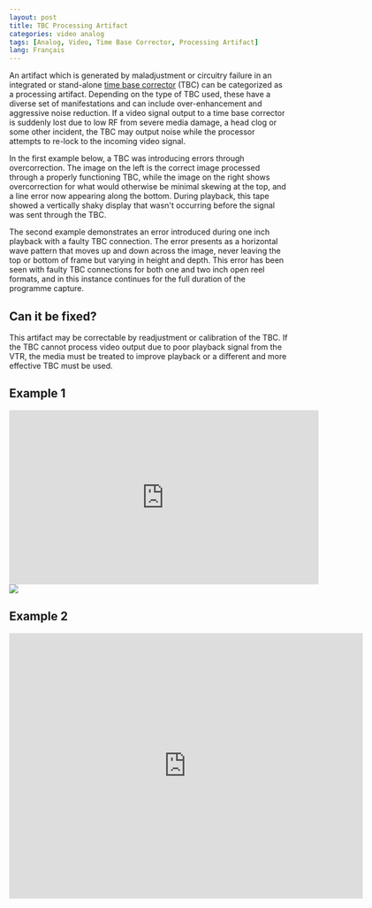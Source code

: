 ```yaml
---
layout: post
title: TBC Processing Artifact
categories: video analog
tags: [Analog, Video, Time Base Corrector, Processing Artifact]
lang: Français
---
```


An artifact which is generated by maladjustment or circuitry failure in an integrated or stand-alone [time base corrector](http://en.wikipedia.org/wiki/Time_base_correction) (TBC) can be categorized as a processing artifact. Depending on the type of TBC used, these have a diverse set of manifestations and can include over-enhancement and aggressive noise reduction. If a video signal output to a time base corrector is suddenly lost due to low RF from severe media damage, a head clog or some other incident, the TBC may output noise while the processor attempts to re-lock to the incoming video signal.

In the first example below, a TBC was introducing errors through overcorrection. The image on the left is the correct image processed through a properly functioning TBC, while the image on the right shows overcorrection for what would otherwise be minimal skewing at the top, and a line error now appearing along the bottom. During playback, this tape showed a vertically shaky display that wasn't occurring before the signal was sent through the TBC.

The second example demonstrates an error introduced during one inch playback with a faulty TBC connection. The error presents as a horizontal wave pattern that moves up and down across the image, never leaving the top or bottom of frame but varying in height and depth. This error has been seen with faulty TBC connections for both one and two inch open reel formats, and in this instance continues for the full duration of the programme capture.

## Can it be fixed?

This artifact may be correctable by readjustment or calibration of the TBC. If the TBC cannot process video output due to poor playback signal from the VTR, the media must be treated to improve playback or a different and more effective TBC must be used.

## Example 1
<iframe src="https://archive.org/embed/tbc_processing_artifact" width="560" height="315" frameborder="0" webkitallowfullscreen="true" mozallowfullscreen="true" allowfullscreen></iframe>

<img src="{{ site.baseurl }}/images/TBCerror_compare_02.jpg">

## Example 2
<iframe src="https://archive.org/embed/extract_201906" width="640" height="480" frameborder="0" webkitallowfullscreen="true" mozallowfullscreen="true" allowfullscreen></iframe>
